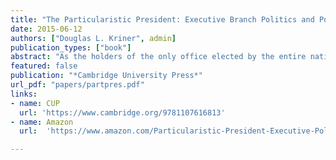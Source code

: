 ```yaml
---
title: "The Particularistic President: Executive Branch Politics and Political Inequality"
date: 2015-06-12
authors: ["Douglas L. Kriner", admin]
publication_types: ["book"]
abstract: "As the holders of the only office elected by the entire nation, presidents have long claimed to be sole stewards of the interests of all Americans. Scholars have largely agreed, positing the president as an important counterbalance to the parochial impulses of members of Congress. This supposed fact is often invoked in arguments for concentrating greater power in the executive branch. Douglas L. Kriner and Andrew Reeves challenge this notion and, through an examination of a diverse range of policies from disaster declarations, to base closings, to the allocation of federal spending, show that presidents, like members of Congress, are particularistic. Presidents routinely pursue policies that allocate federal resources in a way that disproportionately benefits their more narrow partisan and electoral constituencies. Though presidents publicly don the mantle of a national representative, in reality they are particularistic politicians who prioritize the needs of certain constituents over others."
featured: false
publication: "*Cambridge University Press*"
url_pdf: "papers/partpres.pdf"
links:
- name: CUP
  url: 'https://www.cambridge.org/9781107616813'
- name: Amazon
  url:  'https://www.amazon.com/Particularistic-President-Executive-Political-Inequality/dp/1107616816'

---
```


